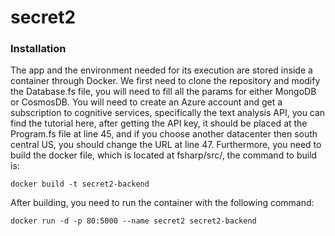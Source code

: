 # secret2

### Installation
The app and the environment needed for its execution are stored inside a container through Docker. We first need to clone the repository and modify the Database.fs file, you will need to fill all the params for either MongoDB or CosmosDB. You will need to create an Azure account and get a subscription to cognitive services, specifically the text analysis API, you can find the tutorial here, after getting the API key, it should be placed at the Program.fs file at line 45, and if you choose another datacenter then south central US, you should change the URL at line 47.
Furthermore, you need to build the docker file, which is located at fsharp/src/, the command to build is:
```
docker build -t secret2-backend
```
After building, you need to run the container with the following command:
```
docker run -d -p 80:5000 --name secret2 secret2-backend
```

